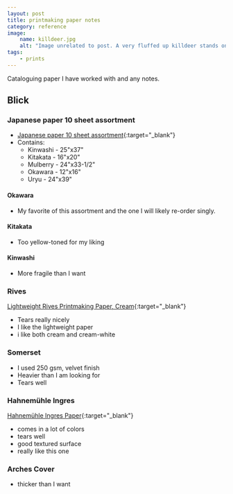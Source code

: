 ```yaml
---
layout: post
title: printmaking paper notes
category: reference
image: 
    name: killdeer.jpg
    alt: "Image unrelated to post. A very fluffed up killdeer stands on a rocky beach."
tags:
    - prints
---
```


Cataloguing paper I have worked with and any notes.

## Blick

### Japanese paper 10 sheet assortment

- [Japanese paper 10 sheet assortment](https://www.dickblick.com/products/japanese-paper-10-sheet-assortment/){:target="_blank"}
- Contains:
  - Kinwashi - 25"x37"
  - Kitakata - 16"x20"
  - Mulberry - 24"x33-1/2"
  - Okawara - 12"x16"
  - Uryu - 24"x39"

#### Okawara

- My favorite of this assortment and the one I will likely re-order singly.

#### Kitakata

- Too yellow-toned for my liking

#### Kinwashi

- More fragile than I want

### Rives

[Lightweight Rives Printmaking Paper, Cream](https://www.dickblick.com/items/bfk-rives-printmaking-paper-19-x-26-cream-115-gsm-light-sheet/){:target="_blank"}

- Tears really nicely
- I like the lightweight paper
- i like both cream and cream-white

### Somerset

- I used 250 gsm, velvet finish
- Heavier than I am looking for
- Tears well

### Hahnemühle Ingres

[Hahnemühle Ingres Paper](https://www.dickblick.com/products/hahnemuhle-ingres-paper/){:target="_blank"}

- comes in a lot of colors
- tears well
- good textured surface
- really like this one

### Arches Cover

- thicker than I want
